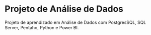 # Projeto de Análise de Dados
Projeto de aprendizado em Análise de Dados com PostgresSQL, SQL Server, Pentaho, Python e Power BI.
